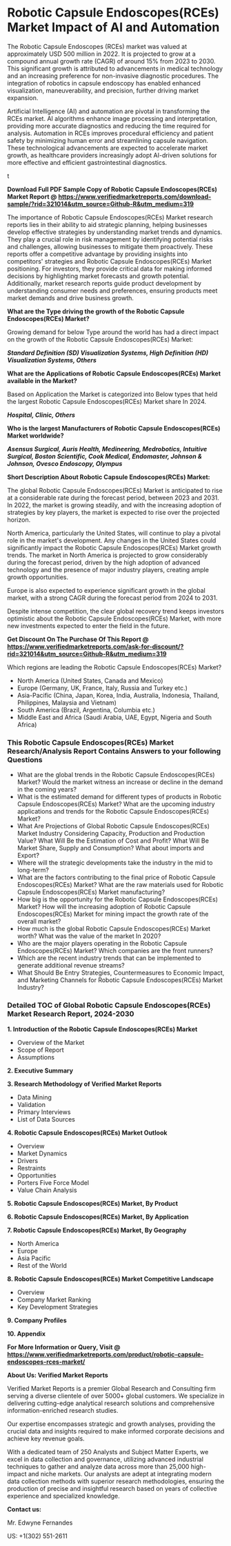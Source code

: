 <meta name="title" content="Global Robotic Capsule Endoscopes(RCEs) Market Impact of AI and Automation"><meta name="description" content="The Robotic Capsule Endoscopes (RCEs) market was valued at approximately USD 500 million in 2022. It is projected to grow at a compound annual growth rate (CAGR) of ar"><meta name="title" content="Robotic Capsule Endoscopes(RCEs) Market Size, Share, Scope, Trends, Growth, Opportunities, Analysis, Forecast"><h1>Robotic Capsule Endoscopes(RCEs) Market Impact of AI and Automation</h1><p>The Robotic Capsule Endoscopes (RCEs) market was valued at approximately USD 500 million in 2022. It is projected to grow at a compound annual growth rate (CAGR) of around 15% from 2023 to 2030. This significant growth is attributed to advancements in medical technology and an increasing preference for non-invasive diagnostic procedures. The integration of robotics in capsule endoscopy has enabled enhanced visualization, maneuverability, and precision, further driving market expansion.</p><p>Artificial Intelligence (AI) and automation are pivotal in transforming the RCEs market. AI algorithms enhance image processing and interpretation, providing more accurate diagnostics and reducing the time required for analysis. Automation in RCEs improves procedural efficiency and patient safety by minimizing human error and streamlining capsule navigation. These technological advancements are expected to accelerate market growth, as healthcare providers increasingly adopt AI-driven solutions for more effective and efficient gastrointestinal diagnostics.</p>t</p><p id="" class=""><strong>Download Full PDF Sample Copy of Robotic Capsule Endoscopes(RCEs) Market Report @ <a href="https://www.verifiedmarketreports.com/download-sample/?rid=321014&utm_source=Github-R&utm_medium=319" target="_blank">https://www.verifiedmarketreports.com/download-sample/?rid=321014&utm_source=Github-R&utm_medium=319</a></strong></p><p>The importance of&nbsp;Robotic Capsule Endoscopes(RCEs) Market research reports lies in their ability to aid strategic planning, helping businesses develop effective strategies by understanding market trends and dynamics. They play a crucial role in risk management by identifying potential risks and challenges, allowing businesses to mitigate them proactively. These reports offer a competitive advantage by providing insights into competitors' strategies and Robotic Capsule Endoscopes(RCEs) Market positioning. For investors, they provide critical data for making informed decisions by highlighting market forecasts and growth potential. Additionally, market research reports guide product development by understanding consumer needs and preferences, ensuring products meet market demands and drive business growth.</p><p><strong>What are the&nbsp;Type driving the growth of the Robotic Capsule Endoscopes(RCEs) Market?</strong></p><p id="" class="">Growing demand for below Type around the world has had a direct impact on the growth of the Robotic Capsule Endoscopes(RCEs) Market:</p><em><strong>Standard Definition (SD) Visualization Systems, High Definition (HD) Visualization Systems, Others</strong></em></p><strong>What are the&nbsp;Applications&nbsp;of Robotic Capsule Endoscopes(RCEs) Market available in the Market?</strong></p><p id="" class="">Based on Application the Market is categorized into Below types that held the largest Robotic Capsule Endoscopes(RCEs) Market share In 2024.</p><em><strong>Hospital, Clinic, Others</strong></em></p><strong>Who is the largest Manufacturers of Robotic Capsule Endoscopes(RCEs) Market worldwide?</strong></p><p><em><strong>Asensus Surgical, Auris Health, Medineering, Medrobotics, Intuitive Surgical, Boston Scientific, Cook Medical, Endomaster, Johnson & Johnson, Ovesco Endoscopy, Olympus</strong></em></p><p id="" class=""><strong>Short Description About Robotic Capsule Endoscopes(RCEs) Market:</strong></p><p>The global Robotic Capsule Endoscopes(RCEs) Market is anticipated to rise at a considerable rate during the forecast period, between 2023 and 2031. In 2022, the market is growing steadily, and with the increasing adoption of strategies by key players, the market is expected to rise over the projected horizon.</p><p>North America, particularly the United States, will continue to play a pivotal role in the market's development. Any changes in the United States could significantly impact the Robotic Capsule Endoscopes(RCEs) Market growth trends. The market in North America is projected to grow considerably during the forecast period, driven by the high adoption of advanced technology and the presence of major industry players, creating ample growth opportunities.</p><p>Europe is also expected to experience significant growth in the global market, with a strong CAGR during the forecast period from 2024 to 2031.</p><p>Despite intense competition, the clear global recovery trend keeps investors optimistic about the Robotic Capsule Endoscopes(RCEs) Market, with more new investments expected to enter the field in the future.</p><p id="" class=""><strong>Get Discount On The Purchase Of This Report @ <a href="https://www.verifiedmarketreports.com/ask-for-discount/?rid=321014&utm_source=Github-R&utm_medium=319" target="_blank">https://www.verifiedmarketreports.com/ask-for-discount/?rid=321014&utm_source=Github-R&utm_medium=319</a></strong></p>Which regions are leading the Robotic Capsule Endoscopes(RCEs) Market?</p><ul><li>North America (United States, Canada and Mexico)</li><li>Europe (Germany, UK, France, Italy, Russia and Turkey etc.)</li><li>Asia-Pacific (China, Japan, Korea, India, Australia, Indonesia, Thailand, Philippines, Malaysia and Vietnam)</li><li>South America (Brazil, Argentina, Columbia etc.)</li><li>Middle East and Africa (Saudi Arabia, UAE, Egypt, Nigeria and South Africa)</li></ul><h3 id="" class="">This Robotic Capsule Endoscopes(RCEs) Market Research/Analysis Report Contains Answers to your following Questions</h3><ul><li>What are the global trends in the Robotic Capsule Endoscopes(RCEs) Market? Would the market witness an increase or decline in the demand in the coming years?</li><li>What is the estimated demand for different types of products in Robotic Capsule Endoscopes(RCEs) Market? What are the upcoming industry applications and trends for the Robotic Capsule Endoscopes(RCEs) Market?</li><li>What Are Projections of Global Robotic Capsule Endoscopes(RCEs) Market Industry Considering Capacity, Production and Production Value? What Will Be the Estimation of Cost and Profit? What Will Be Market Share, Supply and Consumption? What about imports and Export?</li><li>Where will the strategic developments take the industry in the mid to long-term?</li><li>What are the factors contributing to the final price of Robotic Capsule Endoscopes(RCEs) Market? What are the raw materials used for Robotic Capsule Endoscopes(RCEs) Market manufacturing?</li><li>How big is the opportunity for the Robotic Capsule Endoscopes(RCEs) Market? How will the increasing adoption of Robotic Capsule Endoscopes(RCEs) Market for mining impact the growth rate of the overall market?</li><li>How much is the global Robotic Capsule Endoscopes(RCEs) Market worth? What was the value of the market In 2020?</li><li>Who are the major players operating in the Robotic Capsule Endoscopes(RCEs) Market? Which companies are the front runners?</li><li>Which are the recent industry trends that can be implemented to generate additional revenue streams?</li><li>What Should Be Entry Strategies, Countermeasures to Economic Impact, and Marketing Channels for Robotic Capsule Endoscopes(RCEs) Market Industry?</li></ul><h3 id="" class="">Detailed TOC of Global Robotic Capsule Endoscopes(RCEs) Market Research Report, 2024-2030</h3><p id="" class=""><strong>1. Introduction of the Robotic Capsule Endoscopes(RCEs) Market</strong></p><ul><li>Overview of the Market</li><li>Scope of Report</li><li>Assumptions</li></ul><p id="" class=""><strong>2. Executive Summary</strong></p><p id="" class=""><strong>3. Research Methodology of Verified Market Reports</strong></p><ul><li>Data Mining</li><li>Validation</li><li>Primary Interviews</li><li>List of Data Sources</li></ul><p id="" class=""><strong>4. Robotic Capsule Endoscopes(RCEs) Market Outlook</strong></p><ul><li>Overview</li><li>Market Dynamics</li><li>Drivers</li><li>Restraints</li><li>Opportunities</li><li>Porters Five Force Model</li><li>Value Chain Analysis</li></ul><p id="" class=""><strong>5. Robotic Capsule Endoscopes(RCEs) Market, By Product</strong></p><p id="" class=""><strong>6. Robotic Capsule Endoscopes(RCEs) Market, By Application</strong></p><p id="" class=""><strong>7. Robotic Capsule Endoscopes(RCEs) Market, By Geography</strong></p><ul><li>North America</li><li>Europe</li><li>Asia Pacific</li><li>Rest of the World</li></ul><p id="" class=""><strong>8. Robotic Capsule Endoscopes(RCEs) Market Competitive Landscape</strong></p><ul><li>Overview</li><li>Company Market Ranking</li><li>Key Development Strategies</li></ul><p id="" class=""><strong>9. Company Profiles</strong></p><p id="" class=""><strong>10. Appendix</strong></p><p id="" class=""><strong>For More Information or Query, Visit @ <a href="https://www.verifiedmarketreports.com/product/robotic-capsule-endoscopes-rces-market/" target="_blank">https://www.verifiedmarketreports.com/product/robotic-capsule-endoscopes-rces-market/</a></strong></p><p id="" class=""><strong>About Us: Verified Market Reports</strong></p><p id="" class="">Verified Market Reports is a premier Global Research and Consulting firm serving a diverse clientele of over 5000+ global customers. We specialize in delivering cutting-edge analytical research solutions and comprehensive information-enriched research studies.</p><p id="" class="">Our expertise encompasses strategic and growth analyses, providing the crucial data and insights required to make informed corporate decisions and achieve key revenue goals.</p><p id="" class="">With a dedicated team of 250 Analysts and Subject Matter Experts, we excel in data collection and governance, utilizing advanced industrial techniques to gather and analyze data across more than 25,000 high-impact and niche markets. Our analysts are adept at integrating modern data collection methods with superior research methodologies, ensuring the production of precise and insightful research based on years of collective experience and specialized knowledge.</p><p id="" class=""><strong>Contact us:</strong></p><p id="" class="">Mr. Edwyne Fernandes</p><p id="" class="">US: +1(302) 551-2611</p>